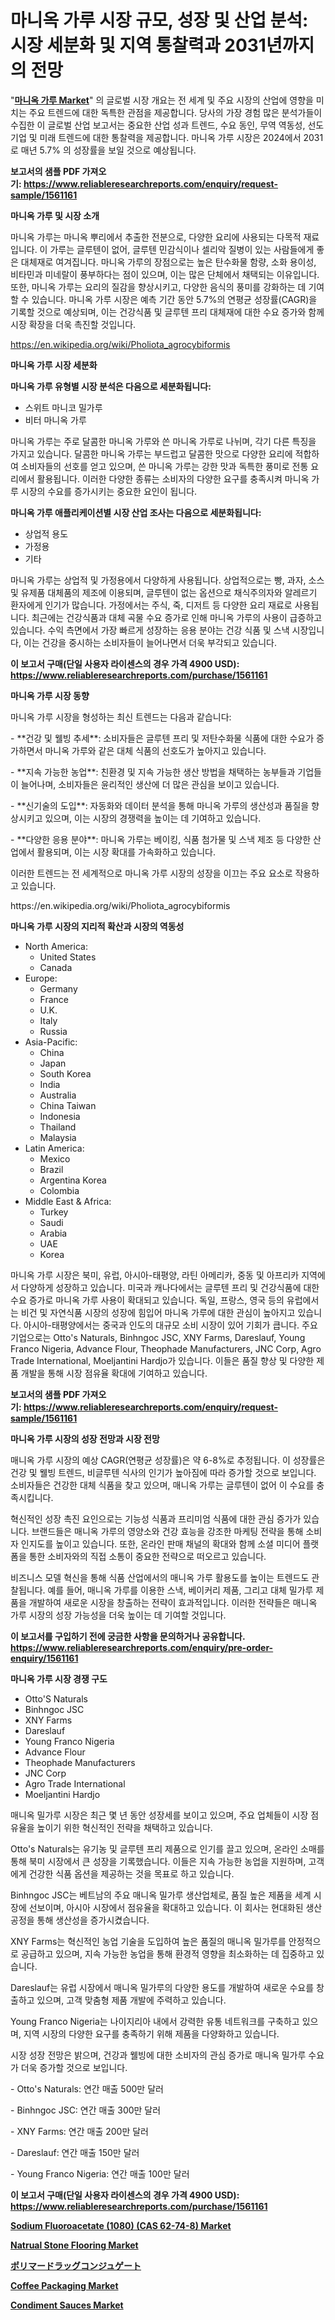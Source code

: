 <p><h1>마니옥 가루 시장 규모, 성장 및 산업 분석: 시장 세분화 및 지역 통찰력과 2031년까지의 전망</h1></p><p>"<strong><a href="https://www.reliableresearchreports.com/manioc-flour-r1561161">마니옥 가루 Market</a></strong>" 의 글로벌 시장 개요는 전 세계 및 주요 시장의 산업에 영향을 미치는 주요 트렌드에 대한 독특한 관점을 제공합니다. 당사의 가장 경험 많은 분석가들이 수집한 이 글로벌 산업 보고서는 중요한 산업 성과 트렌드, 수요 동인, 무역 역동성, 선도 기업 및 미래 트렌드에 대한 통찰력을 제공합니다. 마니옥 가루 시장은 2024에서 2031로 매년 5.7% 의 성장률을 보일 것으로 예상됩니다.</p>
<p><strong>보고서의 샘플 PDF 가져오기:&nbsp;<a href="https://www.reliableresearchreports.com/enquiry/request-sample/1561161">https://www.reliableresearchreports.com/enquiry/request-sample/1561161</a></strong></p>
<p><strong>마니옥 가루 및 시장 소개</strong></p>
<p><p>마니옥 가루는 마니옥 뿌리에서 추출한 전분으로, 다양한 요리에 사용되는 다목적 재료입니다. 이 가루는 글루텐이 없어, 글루텐 민감식이나 셀리악 질병이 있는 사람들에게 좋은 대체재로 여겨집니다. 마니옥 가루의 장점으로는 높은 탄수화물 함량, 소화 용이성, 비타민과 미네랄이 풍부하다는 점이 있으며, 이는 많은 단체에서 채택되는 이유입니다. 또한, 마니옥 가루는 요리의 질감을 향상시키고, 다양한 음식의 풍미를 강화하는 데 기여할 수 있습니다. 마니옥 가루 시장은 예측 기간 동안 5.7%의 연평균 성장률(CAGR)을 기록할 것으로 예상되며, 이는 건강식품 및 글루텐 프리 대체재에 대한 수요 증가와 함께 시장 확장을 더욱 촉진할 것입니다.</p></p>
<p><a href="https://en.wikipedia.org/wiki/Pholiota_agrocybiformis">https://en.wikipedia.org/wiki/Pholiota_agrocybiformis</a></p>
<p><strong>마니옥 가루 시장 세분화</strong></p>
<p><strong>마니옥 가루 유형별 시장 분석은 다음으로 세분화됩니다:</strong></p>
<p><ul><li>스위트 마니코 밀가루</li><li>비터 마니옥 가루</li></ul></p>
<p><p>마니옥 가루는 주로 달콤한 마니옥 가루와 쓴 마니옥 가루로 나뉘며, 각기 다른 특징을 가지고 있습니다. 달콤한 마니옥 가루는 부드럽고 달콤한 맛으로 다양한 요리에 적합하여 소비자들의 선호를 얻고 있으며, 쓴 마니옥 가루는 강한 맛과 독특한 풍미로 전통 요리에서 활용됩니다. 이러한 다양한 종류는 소비자의 다양한 요구를 충족시켜 마니옥 가루 시장의 수요를 증가시키는 중요한 요인이 됩니다.</p></p>
<p><strong>마니옥 가루 애플리케이션별 시장 산업 조사는 다음으로 세분화됩니다:</strong></p>
<p><ul><li>상업적 용도</li><li>가정용</li><li>기타</li></ul></p>
<p><p>마니옥 가루는 상업적 및 가정용에서 다양하게 사용됩니다. 상업적으로는 빵, 과자, 소스 및 유제품 대체품의 제조에 이용되며, 글루텐이 없는 옵션으로 채식주의자와 알레르기 환자에게 인기가 많습니다. 가정에서는 주식, 죽, 디저트 등 다양한 요리 재료로 사용됩니다. 최근에는 건강식품과 대체 곡물 수요 증가로 인해 마니옥 가루의 사용이 급증하고 있습니다. 수익 측면에서 가장 빠르게 성장하는 응용 분야는 건강 식품 및 스낵 시장입니다, 이는 건강을 중시하는 소비자들이 늘어나면서 더욱 부각되고 있습니다.</p></p>
<p><strong>이 보고서 구매(단일 사용자 라이센스의 경우 가격 4900 USD): <a href="https://www.reliableresearchreports.com/purchase/1561161">https://www.reliableresearchreports.com/purchase/1561161</a></strong></p>
<p><strong>마니옥 가루 시장 동향</strong></p>
<p><p>마니옥 가루 시장을 형성하는 최신 트렌드는 다음과 같습니다:</p><p>- **건강 및 웰빙 추세**: 소비자들은 글루텐 프리 및 저탄수화물 식품에 대한 수요가 증가하면서 마니옥 가루와 같은 대체 식품의 선호도가 높아지고 있습니다.</p><p>- **지속 가능한 농업**: 친환경 및 지속 가능한 생산 방법을 채택하는 농부들과 기업들이 늘어나며, 소비자들은 윤리적인 생산에 더 많은 관심을 보이고 있습니다.</p><p>- **신기술의 도입**: 자동화와 데이터 분석을 통해 마니옥 가루의 생산성과 품질을 향상시키고 있으며, 이는 시장의 경쟁력을 높이는 데 기여하고 있습니다.</p><p>- **다양한 응용 분야**: 마니옥 가루는 베이킹, 식품 첨가물 및 스낵 제조 등 다양한 산업에서 활용되며, 이는 시장 확대를 가속화하고 있습니다.</p><p>이러한 트렌드는 전 세계적으로 마니옥 가루 시장의 성장을 이끄는 주요 요소로 작용하고 있습니다.</p></p>
<p>https://en.wikipedia.org/wiki/Pholiota_agrocybiformis</p>
<p><strong>마니옥 가루 시장의 지리적 확산과 시장의 역동성</strong></p>
<p><ul>
    <li>
        North America:
        <ul>
            <li>United States</li>
            <li>Canada</li>
        </ul>
    </li>
    <li>
        Europe:
        <ul>
            <li>Germany</li>
            <li>France</li>
            <li>U.K.</li>
            <li>Italy</li>
            <li>Russia</li>
        </ul>
    </li>
    <li>
        Asia-Pacific:
        <ul>
            <li>China</li>
            <li>Japan</li>
            <li>South Korea</li>
            <li>India</li>
            <li>Australia</li>
            <li>China Taiwan</li>
            <li>Indonesia</li>
            <li>Thailand</li>
            <li>Malaysia</li>
        </ul>
    </li>
    <li>
        Latin America:
        <ul>
            <li>Mexico</li>
            <li>Brazil</li>
            <li>Argentina Korea</li>
            <li>Colombia</li>
        </ul>
    </li>
    <li>
        Middle East & Africa:
        <ul>
            <li>Turkey</li>
            <li>Saudi</li>
            <li>Arabia</li>
            <li>UAE</li>
            <li>Korea</li>
        </ul>
    </li>
    </ul></p>
<p><p>마니옥 가루 시장은 북미, 유럽, 아시아-태평양, 라틴 아메리카, 중동 및 아프리카 지역에서 다양하게 성장하고 있습니다. 미국과 캐나다에서는 글루텐 프리 및 건강식품에 대한 수요 증가로 마니옥 가루 사용이 확대되고 있습니다. 독일, 프랑스, 영국 등의 유럽에서는 비건 및 자연식품 시장의 성장에 힘입어 마니옥 가루에 대한 관심이 높아지고 있습니다. 아시아-태평양에서는 중국과 인도의 대규모 소비 시장이 있어 기회가 큽니다. 주요 기업으로는 Otto's Naturals, Binhngoc JSC, XNY Farms, Dareslauf, Young Franco Nigeria, Advance Flour, Theophade Manufacturers, JNC Corp, Agro Trade International, Moeljantini Hardjo가 있습니다. 이들은 품질 향상 및 다양한 제품 개발을 통해 시장 점유율 확대에 기여하고 있습니다.</p></p>
<p><strong>보고서의 샘플 PDF 가져오기:&nbsp;<a href="https://www.reliableresearchreports.com/enquiry/request-sample/1561161">https://www.reliableresearchreports.com/enquiry/request-sample/1561161</a></strong></p>
<p><strong>마니옥 가루 시장의 성장 전망과 시장 전망</strong></p>
<p><p>매니옥 가루 시장의 예상 CAGR(연평균 성장률)은 약 6-8%로 추정됩니다. 이 성장률은 건강 및 웰빙 트렌드, 비글루텐 식사의 인기가 높아짐에 따라 증가할 것으로 보입니다. 소비자들은 건강한 대체 식품을 찾고 있으며, 매니옥 가루는 글루텐이 없어 이 수요를 충족시킵니다.</p><p>혁신적인 성장 촉진 요인으로는 기능성 식품과 프리미엄 식품에 대한 관심 증가가 있습니다. 브랜드들은 매니옥 가루의 영양소와 건강 효능을 강조한 마케팅 전략을 통해 소비자 인지도를 높이고 있습니다. 또한, 온라인 판매 채널의 확대와 함께 소셜 미디어 플랫폼을 통한 소비자와의 직접 소통이 중요한 전략으로 떠오르고 있습니다.</p><p>비즈니스 모델 혁신을 통해 식품 산업에서의 매니옥 가루 활용도를 높이는 트렌드도 관찰됩니다. 예를 들어, 매니옥 가루를 이용한 스낵, 베이커리 제품, 그리고 대체 밀가루 제품을 개발하여 새로운 시장을 창출하는 전략이 효과적입니다. 이러한 전략들은 매니옥 가루 시장의 성장 가능성을 더욱 높이는 데 기여할 것입니다.</p></p>
<p><strong>이 보고서를 구입하기 전에 궁금한 사항을 문의하거나 공유합니다. <a href="https://www.reliableresearchreports.com/enquiry/pre-order-enquiry/1561161">https://www.reliableresearchreports.com/enquiry/pre-order-enquiry/1561161</a></strong></p>
<p><strong>마니옥 가루 시장 경쟁 구도</strong></p>
<p><ul><li>Otto'S Naturals</li><li>Binhngoc JSC</li><li>XNY Farms</li><li>Dareslauf</li><li>Young Franco Nigeria</li><li>Advance Flour</li><li>Theophade Manufacturers</li><li>JNC Corp</li><li>Agro Trade International</li><li>Moeljantini Hardjo</li></ul></p>
<p><p>매니옥 밀가루 시장은 최근 몇 년 동안 성장세를 보이고 있으며, 주요 업체들이 시장 점유율을 높이기 위한 혁신적인 전략을 채택하고 있습니다. </p><p>Otto's Naturals는 유기농 및 글루텐 프리 제품으로 인기를 끌고 있으며, 온라인 소매를 통해 북미 시장에서 큰 성장을 기록했습니다. 이들은 지속 가능한 농업을 지원하며, 고객에게 건강한 식품 옵션을 제공하는 것을 목표로 하고 있습니다.</p><p>Binhngoc JSC는 베트남의 주요 매니옥 밀가루 생산업체로, 품질 높은 제품을 세계 시장에 선보이며, 아시아 시장에서 점유율을 확대하고 있습니다. 이 회사는 현대화된 생산 공정을 통해 생산성을 증가시켰습니다.</p><p>XNY Farms는 혁신적인 농업 기술을 도입하여 높은 품질의 매니옥 밀가루를 안정적으로 공급하고 있으며, 지속 가능한 농업을 통해 환경적 영향을 최소화하는 데 집중하고 있습니다. </p><p>Dareslauf는 유럽 시장에서 매니옥 밀가루의 다양한 용도를 개발하여 새로운 수요를 창출하고 있으며, 고객 맞춤형 제품 개발에 주력하고 있습니다. </p><p>Young Franco Nigeria는 나이지리아 내에서 강력한 유통 네트워크를 구축하고 있으며, 지역 시장의 다양한 요구를 충족하기 위해 제품을 다양화하고 있습니다.</p><p>시장 성장 전망은 밝으며, 건강과 웰빙에 대한 소비자의 관심 증가로 매니옥 밀가루 수요가 더욱 증가할 것으로 보입니다.</p><p>- Otto's Naturals: 연간 매출 500만 달러</p><p>- Binhngoc JSC: 연간 매출 300만 달러</p><p>- XNY Farms: 연간 매출 200만 달러</p><p>- Dareslauf: 연간 매출 150만 달러</p><p>- Young Franco Nigeria: 연간 매출 100만 달러</p></p>
<p><strong>이 보고서 구매(단일 사용자 라이센스의 경우 가격 4900 USD): <a href="https://www.reliableresearchreports.com/purchase/1561161">https://www.reliableresearchreports.com/purchase/1561161</a></strong></p>
<p><strong><p><a href="https://issuu.com/reportprime-2/docs/sodium-fluoroacetate-1080-cas-62-74_26832665143417">Sodium Fluoroacetate (1080) (CAS 62-74-8) Market</a></p><p><a href="https://issuu.com/reportprime-2/docs/natrual-stone-flooring-market-size-_27a722cfe091ae">Natrual Stone Flooring Market</a></p><p><a href="https://medium.com/@lenorakris2023/%E3%82%B0%E3%83%AD%E3%83%BC%E3%83%90%E3%83%AB%E3%83%9D%E3%83%AA%E3%83%9E%E3%83%BC%E3%83%89%E3%83%A9%E3%83%83%E3%82%B0%E3%82%B3%E3%83%B3%E3%82%B8%E3%83%A5%E3%82%B2%E3%83%BC%E3%83%88%E5%B8%82%E5%A0%B4%E3%81%AB%E9%96%A2%E3%81%99%E3%82%8B%E6%88%A6%E7%95%A5%E7%9A%84%E5%B8%82%E5%A0%B4%E3%82%A4%E3%83%B3%E3%82%B5%E3%82%A4%E3%83%88-2024%E5%B9%B4-2031%E5%B9%B4-aecc54f96f73">ポリマードラッグコンジュゲート</a></p><p><a href="https://www.linkedin.com/pulse/global-coffee-packaging-market-trends-forecasts-strategic-analysis-vn6ue?trackingId=hIBc%2BecLQ42OAoLsVOpPrA%3D%3D">Coffee Packaging Market</a></p><p><a href="https://www.linkedin.com/pulse/global-condiment-sauces-market-exploring-share-trends-future-v12pf?trackingId=kQiVzWwOTF%2BwZI4c9qpYUQ%3D%3D">Condiment Sauces Market</a></p></strong></p>
<p></p>